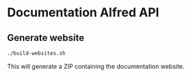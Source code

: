 # Documentation Alfred API

## Generate website

```bash
./build-websites.sh
```

This will generate a ZIP containing the documentation website.